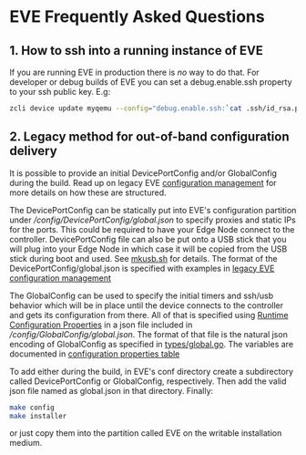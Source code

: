 # EVE Frequently Asked Questions

## 1. How to ssh into a running instance of EVE

If you are running EVE in production there is *no* way to do that. For developer
or debug builds of EVE you can set a debug.enable.ssh property to your ssh public
key. E.g:
```bash
zcli device update myqemu --config="debug.enable.ssh:`cat .ssh/id_rsa.pub`"
```

## 2. Legacy method for out-of-band configuration delivery

It is possible to provide an initial DevicePortConfig and/or GlobalConfig during
the build. Read up on legacy EVE [configuration management](CONFIG.md) for more
details on how these are structured.

The DevicePortConfig can be statically put into EVE's configuration partition under */config/DevicePortConfig/global.json*
to specify proxies and static IPs for the ports. This could be required
to have your Edge Node connect to the controller. DevicePortConfig file can also be
put onto a USB stick that you will plug into your Edge Node in which case it will
be copied from the USB stick during boot and used.  See [mkusb.sh](../pkg/pillar/scripts/mkusb.sh)
for details. The format of the DevicePortConfig/global.json is specified with
examples in [legacy EVE configuration management](CONFIG.md)

The GlobalConfig can be used to specify the initial timers and ssh/usb behavior
which will be in place until the device connects to the controller and gets its
configuration from there. All of that is specified using [Runtime Configuration
Properties](CONFIG-PROPERTIES.md) in a json file included in */config/GlobalConfig/global.json*.
The format of that file is the natural json encoding of GlobalConfig as specified
in [types/global.go](../pkg/pillar/types/global.go). The variables are documented
in [configuration properties table](CONFIG-PROPERTIES.md)

To add either during the build, in EVE's conf directory create a
subdirectory called DevicePortConfig or GlobalConfig, respectively.
Then add the valid json file named as global.json in that directory.
Finally:

```bash
make config
make installer
```

or just copy them into the partition called EVE on the writable installation medium.
